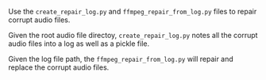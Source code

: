 Use the `create_repair_log.py` and `ffmpeg_repair_from_log.py` files to repair corrupt audio files. 

Given the root audio file directoy, `create_repair_log.py` notes all the corrupt audio files into a log as well as a pickle file. 

Given the log file path, the `ffmpeg_repair_from_log.py` will repair and replace the corrupt audio files. 
